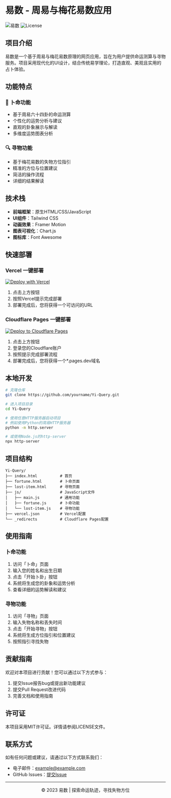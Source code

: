 # 易数 - 周易与梅花易数应用

![易数](https://img.shields.io/badge/易数-v1.0-cyan)
![License](https://img.shields.io/badge/license-MIT-blue)

## 项目介绍

易数是一个基于周易与梅花易数原理的网页应用，旨在为用户提供命运测算与寻物服务。项目采用现代化的UI设计，结合传统易学理论，打造直观、美观且实用的占卜体验。

## 功能特点

### 🔮 卜命功能

- 基于周易六十四卦的命运测算
- 个性化的运势分析与建议
- 直观的卦象展示与解读
- 多维度运势图表分析

### 🔍 寻物功能

- 基于梅花易数的失物方位指引
- 精准的方位与位置建议
- 简洁的操作流程
- 详细的结果解读

## 技术栈

- **前端框架**：原生HTML/CSS/JavaScript
- **UI组件**：Tailwind CSS
- **动画效果**：Framer Motion
- **图表可视化**：Chart.js
- **图标库**：Font Awesome

## 快速部署

### Vercel 一键部署

[![Deploy with Vercel](https://vercel.com/button)](https://vercel.com/new/clone?repository-url=https%3A%2F%2Fgithub.com%2FDeepFog-ORG%2FYi-Query)

1. 点击上方按钮
2. 按照Vercel提示完成部署
3. 部署完成后，您将获得一个可访问的URL

### Cloudflare Pages 一键部署

[![Deploy to Cloudflare Pages](https://deploy.workers.cloudflare.com/button)](https://pages.cloudflare.com/?utm_source=github&utm_medium=button&utm_campaign=deploy&utm_term=Yi-Query&utm_content=deploy_to_pages#https://github.com/DeepFog-ORG/Yi-Query)

1. 点击上方按钮
2. 登录您的Cloudflare账户
3. 按照提示完成部署流程
4. 部署完成后，您将获得一个*.pages.dev域名

## 本地开发

```bash
# 克隆仓库
git clone https://github.com/yourname/Yi-Query.git

# 进入项目目录
cd Yi-Query

# 使用任意HTTP服务器启动项目
# 例如使用Python的简易HTTP服务器
python -m http.server

# 或使用Node.js的http-server
npx http-server
```

## 项目结构

```
Yi-Query/
├── index.html          # 首页
├── fortune.html        # 卜命页面
├── lost-item.html      # 寻物页面
├── js/                 # JavaScript文件
│   ├── main.js         # 通用功能
│   ├── fortune.js      # 卜命功能
│   └── lost-item.js    # 寻物功能
├── vercel.json         # Vercel配置
└── _redirects          # Cloudflare Pages配置
```

## 使用指南

### 卜命功能

1. 访问「卜命」页面
2. 输入您的姓名和出生日期
3. 点击「开始卜卦」按钮
4. 系统将生成您的卦象和运势分析
5. 查看详细的运势解读和建议

### 寻物功能

1. 访问「寻物」页面
2. 输入失物名称和丢失时间
3. 点击「开始寻物」按钮
4. 系统将生成方位指引和位置建议
5. 按照指引寻找失物

## 贡献指南

欢迎对本项目进行贡献！您可以通过以下方式参与：

1. 提交Issue报告bug或提出新功能建议
2. 提交Pull Request改进代码
3. 完善文档和使用指南

## 许可证

本项目采用MIT许可证。详情请参阅LICENSE文件。

## 联系方式

如有任何问题或建议，请通过以下方式联系我们：

- 电子邮件：example@example.com
- GitHub Issues：[提交Issue](https://github.com/yourname/Yi-Query/issues)

---

<p align="center">© 2023 易数 | 探索命运轨迹，寻找失物方位</p>